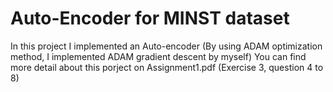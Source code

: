 # Auto-Encoder for MINST dataset 
In this project I implemented an Auto-encoder (By using ADAM optimization method, I implemented ADAM gradient descent by myself)
You can find more detail about this porject on Assignment1.pdf (Exercise 3, question 4 to 8)
